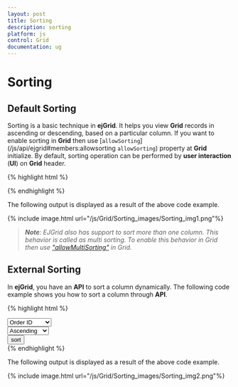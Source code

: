 ```yaml
---
layout: post
title: Sorting
description: sorting
platform: js
control: Grid
documentation: ug
---
```


# Sorting

## Default Sorting

Sorting is a basic technique in **ejGrid**. It helps you view **Grid** records in ascending or descending, based on a particular column. If you want to enable sorting in **Grid** then use [`allowSorting`](/js/api/ejgrid#members:allowsorting `allowSorting`) property at **Grid** initialize. By default, sorting operation can be performed by **user interaction** (**UI**) on **Grid** header.

{% highlight html %}

<div id="Grid"></div>
<script type="text/javascript">
  $(function () {// Document is ready.
      $("#Grid").ejGrid({
          dataSource: window.gridData,
          allowSorting: true,
          allowPaging: true,
      });
  });
</script>


{% endhighlight %}



The following output is displayed as a result of the above code example.

{% include image.html url="/js/Grid/Sorting_images/Sorting_img1.png"%}

> _**Note**: EJGrid also has support to sort more than one column. This behavior is called as multi sorting. To enable this behavior in Grid then use ["allowMultiSorting"](/js/api/ejgrid#members:allowmultisorting "allowMultiSorting") in Grid._

## External Sorting

In **ejGrid**, you have an **API** to sort a column dynamically. The following code example shows you how to sort a column through **API**. 

{% highlight html %}


<select id="columns">
  <option value="OrderID">Order ID</option>
  <option value="CustomerID">Customer ID</option>
  <option value="EmployeeID">Employee ID</option>
  <option value="ShipCity">Ship City</option>
</select>
<br />
<select id="direction">
  <option>Ascending</option>
  <option>Descending</option>
</select>
<br />
<input type="button" value="sort" id="sort" />
<br />
<div id="Grid"></div>
<script type="text/javascript">
  $(function () {// Document is ready.
      $("#Grid").ejGrid({
          dataSource: window.gridData,
          allowSorting: true,
          allowMultiSorting: true,
          allowPaging: true,
      });
      $("#columns,#direction").ejDropDownList();
      $("#sort").ejButton({
          click: function (args) {
              $("#Grid").ejGrid("sortColumn", $("#columns").ejDropDownList("getSelectedValue"), ej.sortOrder[$("#direction").ejDropDownList("getSelectedValue")]);
          }
      });
  });
</script>
{% endhighlight %}



The following output is displayed as a result of the above code example.

{% include image.html url="/js/Grid/Sorting_images/Sorting_img2.png"%}

